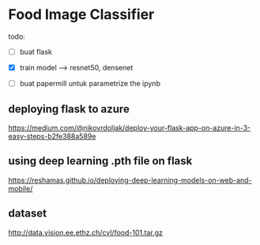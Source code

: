 # Food Image Classifier

todo: 
- [ ] buat flask 
- [x] train model  --> resnet50, densenet
- [ ] buat papermill untuk parametrize the ipynb


## deploying flask to azure
https://medium.com/@nikovrdoljak/deploy-your-flask-app-on-azure-in-3-easy-steps-b2fe388a589e

## using deep learning .pth file on flask 
https://reshamas.github.io/deploying-deep-learning-models-on-web-and-mobile/


## dataset
http://data.vision.ee.ethz.ch/cvl/food-101.tar.gz

